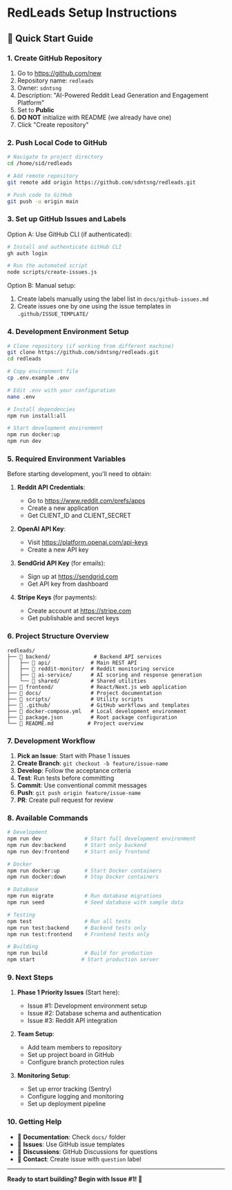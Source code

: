 # RedLeads Setup Instructions

## 🚀 Quick Start Guide

### 1. Create GitHub Repository

1. Go to https://github.com/new
2. Repository name: `redleads`
3. Owner: `sdntsng`
4. Description: "AI-Powered Reddit Lead Generation and Engagement Platform"
5. Set to **Public**
6. **DO NOT** initialize with README (we already have one)
7. Click "Create repository"

### 2. Push Local Code to GitHub

```bash
# Navigate to project directory
cd /home/sid/redleads

# Add remote repository
git remote add origin https://github.com/sdntsng/redleads.git

# Push code to GitHub
git push -u origin main
```

### 3. Set up GitHub Issues and Labels

Option A: Use GitHub CLI (if authenticated):
```bash
# Install and authenticate GitHub CLI
gh auth login

# Run the automated script
node scripts/create-issues.js
```

Option B: Manual setup:
1. Create labels manually using the label list in `docs/github-issues.md`
2. Create issues one by one using the issue templates in `.github/ISSUE_TEMPLATE/`

### 4. Development Environment Setup

```bash
# Clone repository (if working from different machine)
git clone https://github.com/sdntsng/redleads.git
cd redleads

# Copy environment file
cp .env.example .env

# Edit .env with your configuration
nano .env

# Install dependencies
npm run install:all

# Start development environment
npm run docker:up
npm run dev
```

### 5. Required Environment Variables

Before starting development, you'll need to obtain:

1. **Reddit API Credentials**:
   - Go to https://www.reddit.com/prefs/apps
   - Create a new application
   - Get CLIENT_ID and CLIENT_SECRET

2. **OpenAI API Key**:
   - Visit https://platform.openai.com/api-keys
   - Create a new API key

3. **SendGrid API Key** (for emails):
   - Sign up at https://sendgrid.com
   - Get API key from dashboard

4. **Stripe Keys** (for payments):
   - Create account at https://stripe.com
   - Get publishable and secret keys

### 6. Project Structure Overview

```
redleads/
├── 📁 backend/              # Backend API services
│   ├── 📁 api/             # Main REST API
│   ├── 📁 reddit-monitor/  # Reddit monitoring service
│   ├── 📁 ai-service/      # AI scoring and response generation
│   └── 📁 shared/          # Shared utilities
├── 📁 frontend/            # React/Next.js web application
├── 📁 docs/                # Project documentation
├── 📁 scripts/             # Utility scripts
├── 📁 .github/             # GitHub workflows and templates
├── 📄 docker-compose.yml   # Local development environment
├── 📄 package.json         # Root package configuration
└── 📄 README.md           # Project overview
```

### 7. Development Workflow

1. **Pick an Issue**: Start with Phase 1 issues
2. **Create Branch**: `git checkout -b feature/issue-name`
3. **Develop**: Follow the acceptance criteria
4. **Test**: Run tests before committing
5. **Commit**: Use conventional commit messages
6. **Push**: `git push origin feature/issue-name`
7. **PR**: Create pull request for review

### 8. Available Commands

```bash
# Development
npm run dev              # Start full development environment
npm run dev:backend      # Start only backend
npm run dev:frontend     # Start only frontend

# Docker
npm run docker:up        # Start Docker containers
npm run docker:down      # Stop Docker containers

# Database
npm run migrate          # Run database migrations
npm run seed             # Seed database with sample data

# Testing
npm test                 # Run all tests
npm run test:backend     # Backend tests only
npm run test:frontend    # Frontend tests only

# Building
npm run build            # Build for production
npm start               # Start production server
```

### 9. Next Steps

1. **Phase 1 Priority Issues** (Start here):
   - Issue #1: Development environment setup
   - Issue #2: Database schema and authentication
   - Issue #3: Reddit API integration

2. **Team Setup**:
   - Add team members to repository
   - Set up project board in GitHub
   - Configure branch protection rules

3. **Monitoring Setup**:
   - Set up error tracking (Sentry)
   - Configure logging and monitoring
   - Set up deployment pipeline

### 10. Getting Help

- 📖 **Documentation**: Check `docs/` folder
- 🐛 **Issues**: Use GitHub issue templates
- 💬 **Discussions**: GitHub Discussions for questions
- 📧 **Contact**: Create issue with `question` label

---

**Ready to start building? Begin with Issue #1! 🚀**
